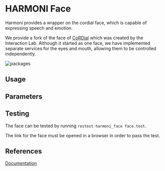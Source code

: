 # HARMONI Face

Harmoni provides a wrapper on the cordial face, which is capable of expressing speech and emotion.

We provide a fork of the face of [CoRDial](https://github.com/ndennler/cordial-public) which was created by the Interaction Lab. Although it started as one face, we have implemented separate services for the eyes and mouth, allowing them to be controlled independently.

![packages](../images/screen_demo.png)

## Usage

## Parameters

## Testing
The face can be tested by running `rostest harmoni_face face.test`.

The link for the face must be opened in a browser in order to pass the test.

## References
[Documentation](https://harmoni.readthedocs.io/en/latest/packages/harmoni_face.html)